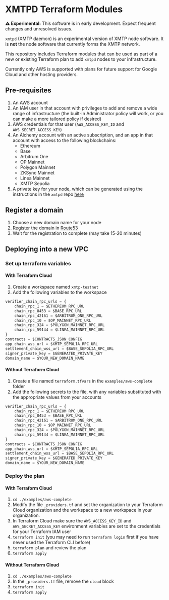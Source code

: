 # XMTPD Terraform Modules

**⚠️ Experimental:** This software is in early development. Expect frequent changes and unresolved issues.

`xmtpd` (XMTP daemon) is an experimental version of XMTP node software. It is **not** the node software that currently forms the XMTP network.

This repository includes Terraform modules that can be used as part of a new or existing Terraform plan to add `xmtpd` nodes to your infrastructure.

Currently only AWS is supported with plans for future support for Google Cloud and other hosting providers.

## Pre-requisites

1. An AWS account
2. An IAM user in that account with privileges to add and remove a wide range of infrastructure (the built-in Administrator policy will work, or you can make a more tailored policy if desired)
3. AWS credentials for that user (`AWS_ACCESS_KEY_ID` and `AWS_SECRET_ACCESS_KEY`)
4. An Alchemy account with an active subscription, and an app in that account with access to the following blockchains:
   - Ethereum
   - Base
   - Arbitrum One
   - OP Mainnet
   - Polygon Mainnet
   - ZKSync Mainnet
   - Linea Mainnet
   - XMTP Sepolia
5. A private key for your node, which can be generated using the instructions in the `xmtpd` repo [here](https://github.com/xmtp/xmtpd/blob/main/doc/onboarding.md)

## Register a domain

1. Choose a new domain name for your node
2. Register the domain in [Route53](https://us-east-1.console.aws.amazon.com/route53/v2/home?region=us-east-2#Dashboard)
3. Wait for the registration to complete (may take 15-20 minutes)

## Deploying into a new VPC

### Set up terraform variables

#### With Terraform Cloud

1. Create a workspace named `xmtp-testnet`
2. Add the following variables to the workspace

```terraform
verifier_chain_rpc_urls = {
    chain_rpc_1 = $ETHEREUM_RPC_URL
    chain_rpc_8453 = $BASE_RPC_URL
    chain_rpc_42161 = $ARBITRUM_ONE_RPC_URL
    chain_rpc_10 = $OP_MAINNET_RPC_URL
    chain_rpc_324 = $POLYGON_MAINNET_RPC_URL
    chain_rpc_59144 = $LINEA_MAINNET_RPC_URL
}
contracts = $CONTRACTS_JSON_CONFIG
app_chain_wss_url = $XMTP_SEPOLIA_RPC_URL
settlement_chain_wss_url = $BASE_SEPOLIA_RPC_URL
signer_private_key = $GENERATED_PRIVATE_KEY
domain_name = $YOUR_NEW_DOMAIN_NAME
```

#### Without Terraform Cloud

1. Create a file named `terraform.tfvars` in the `examples/aws-complete` folder
2. Add the following secrets to the file, with any variables substituted with the appropriate values from your accounts

```terraform
verifier_chain_rpc_urls = {
    chain_rpc_1 = $ETHEREUM_RPC_URL
    chain_rpc_8453 = $BASE_RPC_URL
    chain_rpc_42161 = $ARBITRUM_ONE_RPC_URL
    chain_rpc_10 = $OP_MAINNET_RPC_URL
    chain_rpc_324 = $POLYGON_MAINNET_RPC_URL
    chain_rpc_59144 = $LINEA_MAINNET_RPC_URL
}
contracts = $CONTRACTS_JSON_CONFIG
app_chain_wss_url = $XMTP_SEPOLIA_RPC_URL
settlement_chain_wss_url = $BASE_SEPOLIA_RPC_URL
signer_private_key = $GENERATED_PRIVATE_KEY
domain_name = $YOUR_NEW_DOMAIN_NAME
```

### Deploy the plan

#### With Terraform Cloud

1. `cd ./examples/aws-complete`
2. Modify the file `_providers.tf` and set the organization to your Terraform Cloud organization and the workspace to a new workspace in your organization.
3. In Terraform Cloud make sure the `AWS_ACCESS_KEY_ID` and `AWS_SECRET_ACCESS_KEY` environment variables are set to the credentials for your Terraform IAM user
4. `terraform init` (you may need to run `terraform login` first if you have never used the Terraform CLI before)
5. `terraform plan` and review the plan
6. `terraform apply`

#### Without Terraform Cloud

1. `cd ./examples/aws-complete`
2. In the `_providers.tf` file, remove the `cloud` block
3. `terraform init`
4. `terraform apply`

